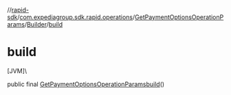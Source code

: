 //[rapid-sdk](../../../../index.md)/[com.expediagroup.sdk.rapid.operations](../../index.md)/[GetPaymentOptionsOperationParams](../index.md)/[Builder](index.md)/[build](build.md)

# build

[JVM]\

public final [GetPaymentOptionsOperationParams](../index.md)[build](build.md)()
